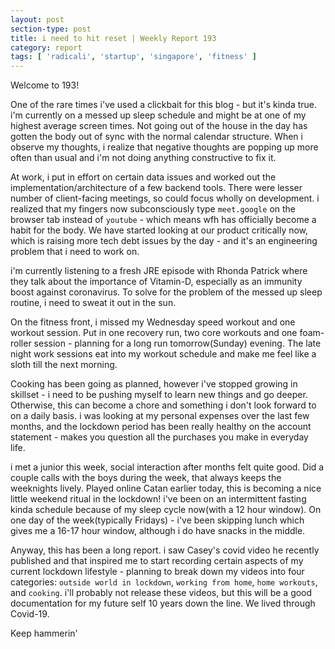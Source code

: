 ```yaml
---
layout: post
section-type: post
title: i need to hit reset | Weekly Report 193
category: report
tags: [ 'radicali', 'startup', 'singapore', 'fitness' ]
---
```


Welcome to 193!

One of the rare times i've used a clickbait for this blog - but it's kinda true. i'm currently on a messed up sleep schedule and might be at one of my highest average screen times. Not going out of the house in the day has gotten the body out of sync with the normal calendar structure. When i observe my thoughts, i realize that negative thoughts are popping up more often than usual and i'm not doing anything constructive to fix it. 

At work, i put in effort on certain data issues and worked out the implementation/architecture of a few backend tools. There were lesser number of client-facing meetings, so could focus wholly on development. i realized that my fingers now subconsciously type `meet.google` on the browser tab instead of `youtube` - which means wfh has officially become a habit for the body. We have started looking at our product critically now, which is raising more tech debt issues by the day - and it's an engineering problem that i need to work on.

i'm currently listening to a fresh JRE episode with Rhonda Patrick where they talk about the importance of Vitamin-D, especially as an immunity boost against coronavirus. To solve for the problem of the messed up sleep routine, i need to sweat it out in the sun. 

On the fitness front, i missed my Wednesday speed workout and one workout session. Put in one recovery run, two core workouts and one foam-roller session - planning for a long run tomorrow(Sunday) evening. The late night work sessions eat into my workout schedule and make me feel like a sloth till the next morning.

Cooking has been going as planned, however i've stopped growing in skillset - i need to be pushing myself to learn new things and go deeper. Otherwise, this can become a chore and something i don't look forward to on a daily basis. i was looking at my personal expenses over the last few months, and the lockdown period has been really healthy on the account statement - makes you question all the purchases you make in everyday life.

i met a junior this week, social interaction after months felt quite good. Did a couple calls with the boys during the week, that always keeps the weeknights lively. Played online Catan earlier today, this is becoming a nice little weekend ritual in the lockdown! i've been on an intermittent fasting kinda schedule because of my sleep cycle now(with a 12 hour window). On one day of the week(typically Fridays) - i've been skipping lunch which gives me a 16-17 hour window, although i do have snacks in the middle.

Anyway, this has been a long report. i saw Casey's covid video he recently published and that inspired me to start recording certain aspects of my current lockdown lifestyle - planning to break down my videos into four categories: `outside world in lockdown`, `working from home`, `home workouts`, and `cooking`. i'll probably not release these videos, but this will be a good documentation for my future self 10 years down the line. We lived through Covid-19.

Keep hammerin'
